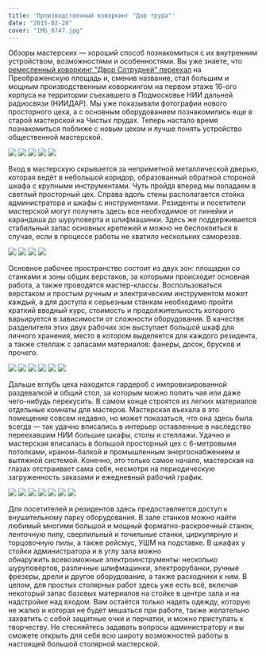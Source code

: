 ```yaml
---
title: 'Производственный коворкинг "Дар труда"'
date: "2015-02-28"
cover: "IMG_8747.jpg"
---
```


Обзоры мастерских — хороший способ познакомиться с их внутренним устройством, возможностями и особенностями. Вы уже знаете, что [ремесленный коворкинг "Двор Сотрудней" переехал](http://ooley.ru/dvor-sotrudnej-pereehal/ "Двор Сотрудней переезжает") на Преображенскую площадь и, сменив название, стал большим и мощным производственным коворкингом на первом этаже 16-ого корпуса на территории съехавшего в Подмосковье НИИ дальней радиосвязи (НИИДАР). Мы уже показывали фотографии нового просторного цеха, а с основным оборудованием познакомились еще в старой мастерской на Чистых прудах. Теперь настало время познакомиться поближе с новым цехом и лучше понять устройство общественной мастерской.

![](./images/IMG_8723.jpg)
![](./images/IMG_8744.jpg)
![](./images/IMG_8746.jpg)
![](./images/IMG_8748.jpg)
![](./images/IMG_8749.jpg)

Вход в мастерскую скрывается за неприметной металлической дверью, которая ведёт в небольшой коридор, образованный обратной стороной шкафа с крупными инструментами. Чуть пройдя вперед мы попадаем в светлый просторный цех. Справа вдоль стены располагается стойка администратора и шкафы с инструментами. Резиденты и посетители мастерской могут получить здесь все необходимое от линейки и карандаша до шуруповерта и шлифмашинки. Здесь же поддерживается стабильный запас основных крепежей и можно не беспокоиться в случае, если в процессе работы не хватило нескольких саморезов.

![](./images/IMG_8763.jpg)
![](./images/IMG_8764.jpg)
![](./images/IMG_8765.jpg)
![](./images/IMG_8761.jpg)

Основное рабочее пространство состоит из двух зон: площадки со станками и зоны общих верстаков, за которыми происходит основная работа, а также проводятся мастер-классы. Воспользоваться верстаком и простым ручным и электрическим инструментом может каждый, а для доступа к серьезным станкам необходимо пройти краткий вводный курс, стоимость и продолжительность которого варьируется в зависимости от сложности оборудования. В качестве разделителя этих двух рабочих зон выступает большой шкаф для личного хранения, место в котором выделяется для каждого резидента, а также стеллаж с запасами материалов: фанеры, досок, брусков и прочего.

![](./images/IMG_8750.jpg)
![](./images/IMG_8751.jpg)
![](./images/IMG_8752.jpg)
![](./images/IMG_8753.jpg)
![](./images/IMG_8754.jpg)
![](./images/IMG_8755.jpg)

Дальше вглубь цеха находится гардероб с импровизированной раздевалкой и общий стол, за которым можно попить чая или даже чего-нибудь перекусить. В самом конце строятся из легких материалов отдельные комнаты для мастеров. Мастерская въехала в это помещение совсем недавно, но может показаться, что она здесь была всегда — так удачно вписались в интерьер оставленные в наследство переехавшим НИИ большие шкафы, столы и стеллажи. Удачно и мастерская вписалась в большой просторный цех с 6-метровыми потолками, краном-балкой и промышленным энергоснабжением и вытяжной системой. Конечно, это только самое начало, мастерская на глазах отстраивает сама себя, несмотря на периодическую загруженность заказами и ежедневный рабочий график.

![](./images/IMG_8756.jpg)
![](./images/IMG_8757.jpg)
![](./images/IMG_8758.jpg)
![](./images/IMG_8759.jpg)
![](./images/IMG_8760.jpg)
![](./images/IMG_8745.jpg)
![](./images/IMG_8762.jpg)

Для посетителей и резидентов здесь предоставляется доступ к внушительному парку оборудования. В зале станков можно найти любимый многими большой и мощный форматно-раскроечный станок, ленточную пилу, сверлильный и точильные станки, циркулярную и торцовочную пилы, а также рейсмус, УШМ на подставке. В шкафах у стойки администратора и в углу зала можно обнаружить всевозможные электроинструменты: несколько шуруповёртов, различные шлифмашинки, электрорубанки, ручные фрезеры, дрели и другое оборудование, а также расходники к ним. В целом, для простых столярных работ здесь уже есть всё, включая некоторый запас базовых материалов на стойке в центре зала и на надстройке над входом. Вам остаётся только надеть одежду, которую не жалко и которая не будет мешаться при работе, также желательно захватить с собой защитные очки и перчатки, и можно приступать к творчеству. Не стесняйтесь задавать вопросы администратору и вы сможете открыть для себя всю широту возможностей работы в настоящей большой столярной мастерской.





